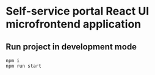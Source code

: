 # Self-service portal React UI microfrontend application

## Run project in development mode

```
npm i
npm run start
```

